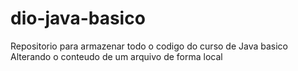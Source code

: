 # dio-java-basico
Repositorio para armazenar todo o codigo do curso de Java basico
Alterando o conteudo de um arquivo de forma local

